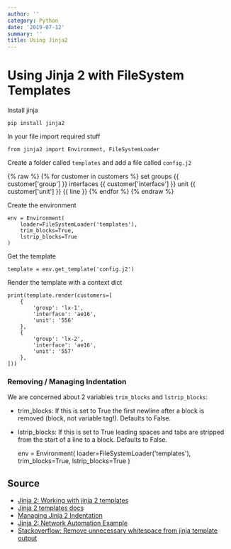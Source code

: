 ```yaml
---
author: ''
category: Python
date: '2019-07-12'
summary: ''
title: Using Jinja2
---
```

# Using Jinja 2 with FileSystem Templates

Install jinja

    pip install jinja2

In your file import required stuff

    from jinja2 import Environment, FileSystemLoader

Create a folder called `templates` and add a file called `config.j2`

{% raw %}
    {% for customer in customers %}
        set groups {{ customer['group'] }} interfaces {{ customer['interface'] }} unit {{ customer['unit'] }} {{ line }}
    {% endfor %}
{% endraw %}

Create the environment

    env = Environment(
        loader=FileSystemLoader('templates'),
        trim_blocks=True,
        lstrip_blocks=True
    )

Get the template

    template = env.get_template('config.j2')

Render the template with a context dict

    print(template.render(customers=[
        {
            'group': 'lx-1',
            'interface': 'ae16',
            'unit': '556'
        },
        {
            'group': 'lx-2',
            'interface': 'ae16',
            'unit': '557'
        },
    ]))

### Removing / Managing Indentation

We are concerned about 2 variables `trim_blocks` and `lstrip_blocks`:

* trim_blocks: If this is set to True the first newline after a block is removed (block, not variable tag!). Defaults to False.
* lstrip_blocks: If this is set to True leading spaces and tabs are stripped from the start of a line to a block. Defaults to False.

    env = Environment(
        loader=FileSystemLoader('templates'),
        trim_blocks=True,
        lstrip_blocks=True
    )

## Source

* [Jinja 2: Working with jinja 2 templates](https://devinpractice.com/2017/06/12/python-working-with-jinja2-templates/)
* [Jinja 2 templates docs](http://jinja.pocoo.org/docs/2.10/templates/)
* [Managing Jinja 2 Indentation](https://ansiblemaster.wordpress.com/2016/07/29/jinja2-lstrip_blocks-to-manage-indentation/)
* [Jinja 2: Network Automation Example](https://blogs.cisco.com/developer/network-configuration-template)
* [Stackoverflow: Remove unnecessary whitespace from jinja template output](https://stackoverflow.com/questions/35775207/remove-unnecessary-whitespace-from-jinja-rendered-template)